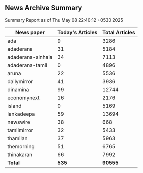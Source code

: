 <!-- @format -->
## News Archive Summary

Summary Report as of Thu May 08 22:40:12 +0530 2025

| News paper         | Today's Articles | Total Articles |
|--------------------|------------------|----------------|
| ada               | 9          | 3286        |
| adaderana               | 31          | 5184        |
| adaderana-sinhala               | 34          | 7113        |
| adaderana-tamil               | 0          | 4896        |
| aruna               | 22          | 5536        |
| dailymirror               | 41          | 3936        |
| dinamina               | 99          | 12744        |
| economynext               | 16          | 2176        |
| island               | 0          | 5169        |
| lankadeepa               | 59          | 13694        |
| newswire               | 38          | 668        |
| tamilmirror               | 32          | 5433        |
| thamilan               | 37          | 5963        |
| themorning               | 51          | 6765        |
| thinakaran               | 66          | 7992        |
| **Total**          | **535**      | **90555** |

